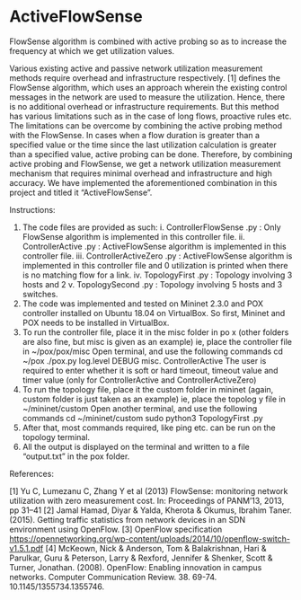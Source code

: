 # ActiveFlowSense

FlowSense algorithm is combined with active probing so as to increase the frequency at which we get utilization values. 

Various existing active and passive network utilization measurement methods require overhead and infrastructure respectively. [1] defines the FlowSense algorithm, which uses an approach wherein the existing control messages in the network are used to measure the utilization. Hence, there is no additional overhead or infrastructure requirements. But this method has various limitations such as in the case of long flows, proactive rules etc. The limitations can be overcome by combining the active probing method with the FlowSense. In cases when a flow duration is greater than a specified value or the time since the last utilization calculation is greater than a specified value, active probing can be done. Therefore, by combining active probing and FlowSense, we get a network utilization measurement mechanism that requires minimal overhead and infrastructure and high accuracy. We have implemented the aforementioned combination in this project and titled it “ActiveFlowSense”.

Instructions:

1. The code files are provided as such:
i. ControllerFlowSense .py : Only FlowSense algorithm is implemented in this controller file.
ii. ControllerActive .py : ActiveFlowSense algorithm is implemented in this controller file.
iii. ControllerActiveZero .py : ActiveFlowSense algorithm is implemented in this controller file and 0 utilization is printed when there is no matching flow for a link.
iv. TopologyFirst .py : Topology involving 3 hosts and 2
v. TopologySecond .py : Topology involving 5 hosts and 3 switches.
2. The code was implemented and tested on Mininet 2.3.0 and POX controller installed on Ubuntu 18.04 on VirtualBox. So first, Mininet and POX needs to be installed in VirtualBox.
3. To run the controller file, place it in the misc folder in po x (other folders are also fine, but misc is given as an example)
ie, place the controller file in ~/pox/pox/misc
Open terminal, and use the following commands
cd ~/pox
./pox.py log.level
DEBUG misc. ControllerActive
The user is required to enter whether it is soft or hard timeout, timeout value and timer value (only for ControllerActive and ControllerActiveZero)
4. To run the topology file, place it the custom folder in mininet (again, custom folder is just taken as an example)
ie, place the topolog y file in ~/mininet/custom
Open another terminal, and use the following commands
cd ~/mininet/custom
sudo python3
TopologyFirst .py
5. After that, most commands required, like ping etc. can be run on the topology terminal.
6. All the output is displayed on the terminal and written to a file “output.txt” in the pox folder.

References:

[1] Yu C, Lumezanu C, Zhang Y et al (2013) FlowSense: monitoring network utilization with zero measurement cost. In: Proceedings of PANM’13, 2013, pp 31–41
[2] Jamal Hamad, Diyar & Yalda, Kherota & Okumus, Ibrahim Taner. (2015). Getting traffic statistics from network devices in an SDN environment using OpenFlow. 
[3] OpenFlow specification 
https://opennetworking.org/wp-content/uploads/2014/10/openflow-switch-v1.5.1.pdf
[4] McKeown, Nick & Anderson, Tom & Balakrishnan, Hari & Parulkar, Guru & Peterson, Larry & Rexford, Jennifer & Shenker, Scott & Turner, Jonathan. (2008). OpenFlow: Enabling innovation in campus networks. Computer Communication Review. 38. 69-74. 10.1145/1355734.1355746. 
